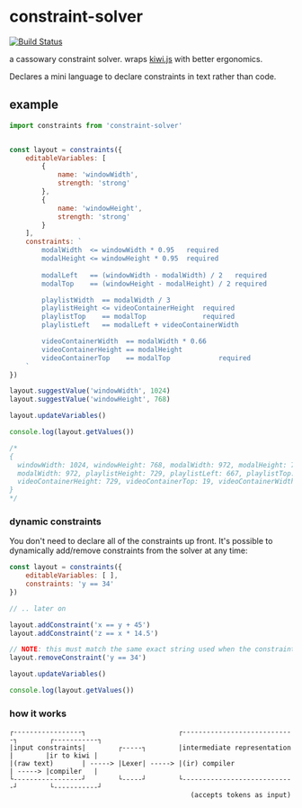 # constraint-solver

[![Build Status](https://travis-ci.org/mreinstein/constraint-solver.svg?branch=master)](https://travis-ci.org/mreinstein/constraint-solver)

a cassowary constraint solver. wraps [kiwi.js](https://www.npmjs.com/package/kiwi.js) with better ergonomics.

Declares a mini language to declare constraints in text rather than code.

## example

```javascript
import constraints from 'constraint-solver'


const layout = constraints({
	editableVariables: [
		{
			name: 'windowWidth', 
			strength: 'strong'
		},
		{
			name: 'windowHeight', 
			strength: 'strong'
		}
	],
	constraints: `
		modalWidth  <= windowWidth * 0.95   required
		modalHeight <= windowHeight * 0.95  required
		
		modalLeft   == (windowWidth - modalWidth) / 2   required
		modalTop    == (windowHeight - modalHeight) / 2 required

		playlistWidth  == modalWidth / 3
		playlistHeight <= videoContainerHeight  required
		playlistTop    == modalTop              required
		playlistLeft   == modalLeft + videoContainerWidth

		videoContainerWidth  == modalWidth * 0.66
		videoContainerHeight == modalHeight
		videoContainerTop    == modalTop            required
	`
})

layout.suggestValue('windowWidth', 1024)
layout.suggestValue('windowHeight', 768)

layout.updateVariables()

console.log(layout.getValues())

/*
{
  windowWidth: 1024, windowHeight: 768, modalWidth: 972, modalHeight: 729, modalLeft: 25, modalTop: 19
  modalWidth: 972, playlistHeight: 729, playlistLeft: 667, playlistTop: 19, playlistWidth: 324
  videoContainerHeight: 729, videoContainerTop: 19, videoContainerWidth: 642
}
*/
```


### dynamic constraints

You don't need to declare all of the constraints up front. It's possible to dynamically add/remove constraints from the 
solver at any time:

```javascript
const layout = constraints({
	editableVariables: [ ],
	constraints: 'y == 34'
})

// .. later on

layout.addConstraint('x == y + 45')
layout.addConstraint('z == x * 14.5')

// NOTE: this must match the same exact string used when the constraint was added
layout.removeConstraint('y == 34')

layout.updateVariables()

console.log(layout.getValues())

```


### how it works

```
┌-----------------┐                       ┌----------------------------┐        ┌-----------┐
|input constraints|        ┌-----┐        |intermediate representation |        |ir to kiwi |
|(raw text)       | -----> |Lexer| -----> |(ir) compiler               | -----> |compiler   |
└-----------------┘        └-----┘        └----------------------------┘        └-----------┘
                                             (accepts tokens as input)

```
